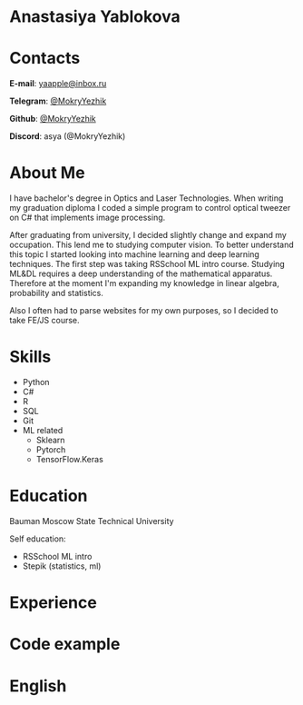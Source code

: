 # Anastasiya Yablokova

# Contacts
**E-mail**: yaapple@inbox.ru

**Telegram**: [@MokryYezhik](https://t.me/MokryYezhik)

**Github**: [@MokryYezhik](https://github.com/MokryYezhik)

**Discord**: asya (@MokryYezhik)

# About Me
I have bachelor's degree in Optics and Laser Technologies. When writing my graduation diploma I coded a simple program to control optical tweezer on C# that implements image processing.

After graduating from university, I decided slightly change and expand my occupation. This lend me to studying computer vision. To better understand this topic I started looking into machine learning and deep learning techniques. The first step was taking RSSchool ML intro course. Studying ML&DL requires a deep understanding of the mathematical apparatus. Therefore at the moment I'm expanding my knowledge in linear algebra, probability and statistics.

Also I often had to parse websites for my own purposes, so I decided to take FE/JS course.


# Skills
- Python
- C#
- R
- SQL
- Git
- ML related
    - Sklearn
    - Pytorch
    - TensorFlow.Keras

# Education
Bauman Moscow State Technical University

Self education:
- RSSchool ML intro
- Stepik (statistics, ml)

# Experience

# Code example

# English